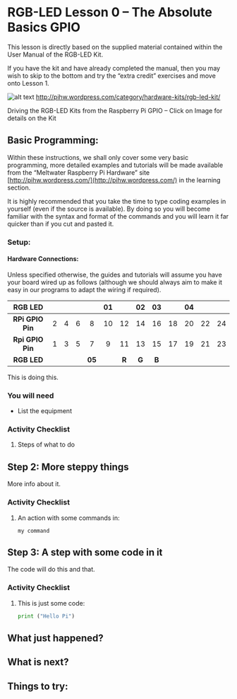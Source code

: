 # RGB-LED Lesson 0 – The Absolute Basics GPIO

This lesson is directly based on the supplied material contained within the User Manual of the RGB-LED Kit.

If you have the kit and have already completed the manual, then you may wish to skip to the bottom and try the “extra credit” exercises and move onto Lesson 1.

![alt text](http://i748.photobucket.com/albums/xx122/meltwaterhtc/RGB-Colours_zpsc2f7dec0.jpg "Logo Title Text 1")
http://pihw.wordpress.com/category/hardware-kits/rgb-led-kit/

Driving the RGB-LED Kits from the Raspberry Pi GPIO – Click on Image for details on the Kit


## Basic Programming:
Within these instructions, we shall only cover some very basic programming, more detailed examples and tutorials will be made available from the “Meltwater Raspberry Pi Hardware” site [http://pihw.wordpress.com/](http://pihw.wordpress.com/) in the learning section.

It is highly recommended that you take the time to type coding examples in yourself (even if the source is available).  By doing so you will become familiar with the syntax and format of the commands and you will learn it far quicker than if you cut and pasted it.

### Setup:

#### Hardware Connections:

Unless specified otherwise, the guides and tutorials will assume you have your board wired up as follows (although we should always aim to make it easy in our programs to adapt the wiring if required).

| **RGB LED**     |     |     |     |     | 01  |     | 02  | 03  |     | 04  |     |     |
|:-------------:|:---:|:---:|:---:|:---:|:---:|:---:|:---:|:---:|:---:|:---:|:---:|:---:|
| **RPi GPIO Pin**  | 2 | 4 | 6 | 8 | 10 | 12 | 14 | 16 | 18 | 20 | 22 | 24 | 26 |
| **Rpi GPIO Pin**  | 1 | 3 | 5 | 7 | 9  | 11 | 13 | 15 | 17 | 19 | 21 | 23 | 25 |
| **RGB LED**     |     |     |     |**05**|     |**R**|**G**|**B**|     |     |     |     |




This is doing this.

### You will need

- List the equipment


### Activity Checklist

1. Steps of what to do 
    
## Step 2: More steppy things

More info about it.

### Activity Checklist

1.  An action with some commands in:
    
    ```
    my command
    ```

## Step 3: A step with some code in it

The code will do this and that.

### Activity Checklist

1. This is just some code:

    ```python
    print ("Hello Pi")
    ```

## What just happened?

## What is next?

## Things to try:

    
